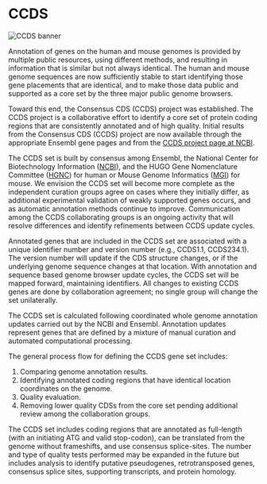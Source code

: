 # CCDS

![CCDS banner](http://www.ensembl.org/img/ccds_banner.jpg "CCDS banner")

Annotation of genes on the human and mouse genomes is provided by multiple public resources, using different methods, and resulting in information that is similar but not always identical. The human and mouse genome sequences are now sufficiently stable to start identifying those gene placements that are identical, and to make those data public and supported as a core set by the three major public genome browsers.

Toward this end, the Consensus CDS (CCDS) project was established. The CCDS project is a collaborative effort to identify a core set of protein coding regions that are consistently annotated and of high quality. Initial results from the Consensus CDS (CCDS) project are now available through the appropriate Ensembl gene pages and from the [CCDS project page at NCBI](http://www.ncbi.nlm.nih.gov/projects/CCDS/).

The CCDS set is built by consensus among Ensembl, the National Center for Biotechnology Information ([NCBI](http://www.ncbi.nlm.nih.gov/)), and the HUGO Gene Nomenclature Committee ([HGNC](https://www.genenames.org/)) for human or Mouse Genome Informatics ([MGI](http://www.informatics.jax.org/)) for mouse. We envision the CCDS set will become more complete as the independent curation groups agree on cases where they initially differ, as additional experimental validation of weakly supported genes occurs, and as automatic annotation methods continue to improve. Communication among the CCDS collaborating groups is an ongoing activity that will resolve differences and identify refinements between CCDS update cycles.

Annotated genes that are included in the CCDS set are associated with a unique identifier number and version number (e.g., CCDS1.1, CCDS234.1). The version number will update if the CDS structure changes, or if the underlying genome sequence changes at that location. With annotation and sequence based genome browser update cycles, the CCDS set will be mapped forward, maintaining identifiers. All changes to existing CCDS genes are done by collaboration agreement; no single group will change the set unilaterally.

The CCDS set is calculated following coordinated whole genome annotation updates carried out by the NCBI and Ensembl. Annotation updates represent genes that are defined by a mixture of manual curation and automated computational processing.

The general process flow for defining the CCDS gene set includes:

1. Comparing genome annotation results.
2. Identifying annotated coding regions that have identical location coordinates on the genome.
3. Quality evaluation.
4. Removing lower quality CDSs from the core set pending additional review among the collaboration groups.

The CCDS set includes coding regions that are annotated as full-length (with an initiating ATG and valid stop-codon), can be translated from the genome without frameshifts, and use consensus splice-sites. The number and type of quality tests performed may be expanded in the future but includes analysis to identify putative pseudogenes, retrotransposed genes, consensus splice sites, supporting transcripts, and protein homology.

